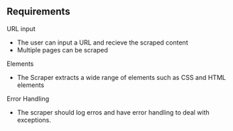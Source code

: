 ## Requirements
URL input
- The user can input a URL and recieve the scraped content
- Multiple pages can be scraped

Elements
- The Scraper extracts a wide range of elements such as CSS and HTML elements

Error Handling
- The scraper should log erros and have error handling to deal with exceptions.


